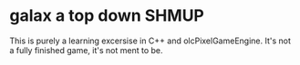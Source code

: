 # galax a top down SHMUP 

This is purely a learning excersise in C++ and olcPixelGameEngine. It's not a fully finished game, it's not ment to be. 

